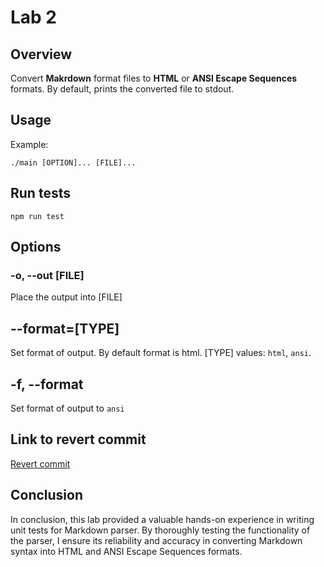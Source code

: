 # Lab 2

## Overview

Convert **Makrdown** format files to **HTML** or **ANSI Escape Sequences** formats.
By default, prints the converted file to stdout.

## Usage

Example:

    ./main [OPTION]... [FILE]...

## Run tests
    
    npm run test

## Options

### -o, --out [FILE]
Place the output into [FILE]

## -\-format=[TYPE]
Set format of output. By default format is html.
[TYPE] values: `html`, `ansi`.

## -f, --format
Set format of output to `ansi`

## Link to revert commit
[Revert commit](https://github.com/magicvegetable/mtrpz2/commit/35b2851f0caf5b3372eb3e1deee22ac97715e0df)

## Conclusion
In conclusion, this lab provided a valuable hands-on experience in writing unit tests for Markdown parser. By thoroughly testing the functionality of the parser, I ensure its reliability and accuracy in converting Markdown syntax into HTML and ANSI Escape Sequences formats.

